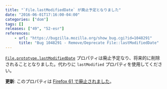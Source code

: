 ```yaml
---
title: "`File.lastModifiedDate` が廃止予定となりました"
date: "2016-06-01T17:16:00-04:00"
categories: ["dom"]
tags: []
releases: ["49", "52-esr"]
references:
    - url: "https://bugzilla.mozilla.org/show_bug.cgi?id=1048291"
      title: "Bug 1048291 - Remove/Deprecate File::lastModifiedDate"
---
```

[`File.prototype.lastModifiedDate`](https://developer.mozilla.org/docs/Web/API/File/lastModifiedDate) プロパティは廃止予定なり、将来的に削除されることとなりました。代わりに `lastModified` プロパティを使用してください。

**更新**: このプロパティは [Firefox 61 で廃止されました](https://www.fxsitecompat.dev/ja/docs/2018/file-lastmodifieddate-has-been-removed/)。
